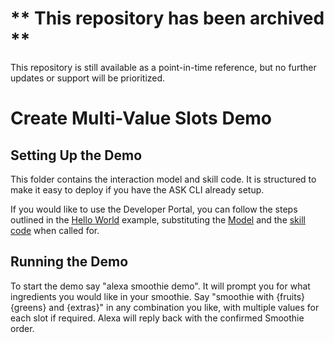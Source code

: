 # ** This repository has been archived **
This repository is still available as a point-in-time reference, but no further updates or support will be prioritized.

# Create Multi-Value Slots Demo

## Setting Up the Demo
This folder contains the interaction model and skill code.  It is structured to make it easy to deploy if you have the ASK CLI already setup. 

If you would like to use the Developer Portal, you can follow the steps outlined in the [Hello World](https://github.com/alexa/skill-sample-nodejs-hello-world) example, substituting the [Model](./models/en-US.json) and the [skill code](./lambda/index.js) when called for. 


## Running the Demo
To start the demo say "alexa smoothie demo".  It will prompt you for what ingredients you would like in your smoothie.  Say "smoothie with {fruits} {greens} and {extras}" in any combination you like, with multiple values for each slot if required. Alexa will reply back with the confirmed Smoothie order.

